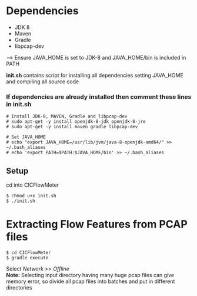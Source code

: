 # Dependencies
  * JDK 8
  * Maven
  * Gradle
  * libpcap-dev

--> Ensure JAVA_HOME is set to JDK-8 and JAVA_HOME/bin is included in PATH 

**init.sh** contains script for installing all dependencies setting JAVA_HOME and compiling all source code
### If dependencies are already installed then comment these lines in init.sh
```
# Install JDK-8, MAVEN, Gradle and libpcap-dev
# sudo apt-get -y install openjdk-8-jdk openjdk-8-jre
# sudo apt-get -y install maven gradle libpcap-dev

# Set JAVA_HOME
# echo "export JAVA_HOME=/usr/lib/jvm/java-8-openjdk-amd64/" >> ~/.bash_aliases
# echo 'export PATH=$PATH:$JAVA_HOME/bin' >> ~/.bash_aliases
```

## Setup
cd into CICFlowMeter
```
$ chmod u+x init.sh
$ ./init.sh
```

# Extracting Flow Features from PCAP files
```
$ cd CICFlowMeter
$ gradle execute
```
Select *Network* >> *Offline*  
**Note:** Selecting input directory having many huge pcap files can give memory error, so divide all pcap files into batches and put in different directories
